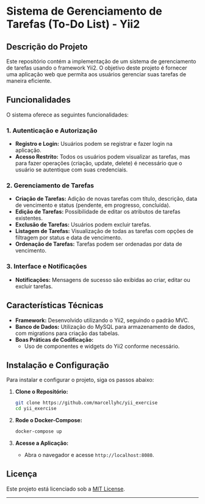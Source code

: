# Sistema de Gerenciamento de Tarefas (To-Do List) - Yii2

## Descrição do Projeto

Este repositório contém a implementação de um sistema de gerenciamento de tarefas usando o framework Yii2. O objetivo deste projeto é fornecer uma aplicação web que permita aos usuários gerenciar suas tarefas de maneira eficiente.

## Funcionalidades

O sistema oferece as seguintes funcionalidades:

### 1. Autenticação e Autorização
- **Registro e Login:** Usuários podem se registrar e fazer login na aplicação.
- **Acesso Restrito:** Todos os usuários podem visualizar as tarefas, mas para fazer operações (criação, update, delete) é necessário que o usuário se autentique com suas credenciais.

### 2. Gerenciamento de Tarefas
- **Criação de Tarefas:** Adição de novas tarefas com título, descrição, data de vencimento e status (pendente, em progresso, concluída).
- **Edição de Tarefas:** Possibilidade de editar os atributos de tarefas existentes.
- **Exclusão de Tarefas:** Usuários podem excluir tarefas.
- **Listagem de Tarefas:** Visualização de todas as tarefas com opções de filtragem por status e data de vencimento.
- **Ordenação de Tarefas:** Tarefas podem ser ordenadas por data de vencimento.

### 3. Interface e Notificações
- **Notificações:** Mensagens de sucesso são exibidas ao criar, editar ou excluir tarefas.

## Características Técnicas

- **Framework:** Desenvolvido utilizando o Yii2, seguindo o padrão MVC.
- **Banco de Dados:** Utilização do MySQL para armazenamento de dados, com migrations para criação das tabelas.
- **Boas Práticas de Codificação:**
  - Uso de componentes e widgets do Yii2 conforme necessário.

## Instalação e Configuração

Para instalar e configurar o projeto, siga os passos abaixo:

1. **Clone o Repositório:**
   ```bash
   git clone https://github.com/marcellyhc/yii_exercise
   cd yii_exercise
   ```

2. **Rode o Docker-Compose:**
   ```bash
   docker-compose up
   ```

3. **Acesse a Aplicação:**
   - Abra o navegador e acesse `http://localhost:8080`.


## Licença

Este projeto está licenciado sob a [MIT License](https://github.com/marcellyhc/yii_exercise/blob/main/LICENSE).

---

